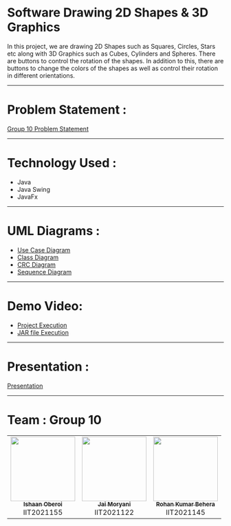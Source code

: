 # Software Drawing 2D Shapes & 3D Graphics

In this project, we are drawing 2D Shapes such as Squares, Circles, Stars etc along with 3D Graphics such as Cubes, Cylinders and Spheres. There are buttons to control the rotation of the shapes. In addition to this, there are buttons to change the colors of the shapes as well as control their rotation in different orientations. 

-----------------------------------------------------------------------------------------------

# Problem Statement :

[Group 10 Problem Statement](https://github.com/jaimoryani/OOM-Project/blob/main/Problem%20Statement.pdf)

-----------------------------------------------------------------------------------------------

# Technology Used :

* Java
* Java Swing 
* JavaFx

------------------------------------------------------------------------------------------------

# UML Diagrams :

- [Use Case Diagram](https://drive.google.com/file/d/1WVGkfuEBJ5pkhmAzfg2e4GXNmH2xbfrX/view)
- [Class Diagram](https://drive.google.com/file/d/1k6gqRaxSCMIJJZXEoZNh51cCTaGjs27n/view)
- [CRC Diagram](https://drive.google.com/file/d/18x-SoScE29Id1FkMAYFC_RlUXd6Pi4Ot/view)
- [Sequence Diagram](https://drive.google.com/file/d/1p0cE18Pt138h01LrBJXxChedBEo46DbN/view)

------------------------------------------------------------------------------------------------

# Demo Video:

- [Project Execution](https://drive.google.com/file/d/1urFQzn6nNO3YRrhtSp-XOe3oiueIc5HC/view)
- [JAR file Execution](https://docs.google.com/file/d/1Bs7FNGPj59hIH99czTYmG_YiNDBLznzY/view)
------------------------------------------------------------------------------------------------

# Presentation :

[Presentation](https://docs.google.com/presentation/d/1s8QD53QbcTf1N3zm-UK2Dj8h8mgiu_r6iRF8T7HfV1c/edit#slide=id.g11ff4044692_0_683)

------------------------------------------------------------------------------------------------

# Team : Group 10

<table>
  <tr>
    <td align="center"><a href="https://github.com/Ishaan23o"><img src="https://avatars.githubusercontent.com/u/96721096?v=4" width="150px;" alt=""/><br /><sub><b> Ishaan Oberoi </b></sub></a><br />IIT2021155</td>
    <td align="center"><a href="https://github.com/jaimoryani"><img src="https://avatars.githubusercontent.com/u/96694087?v=4" width="150px;" alt=""/><br /><sub><b> Jai Moryani </b></sub></a><br />IIT2021122</td>
    <td align="center"><a href="https://github.com/Rohankumar555"><img src="https://avatars.githubusercontent.com/u/96721859?v=4" width="150px;" alt=""/><br /><sub><b> Rohan Kumar Behera </b></sub></a><br />IIT2021145</td>
 
 </tr>
</table>
